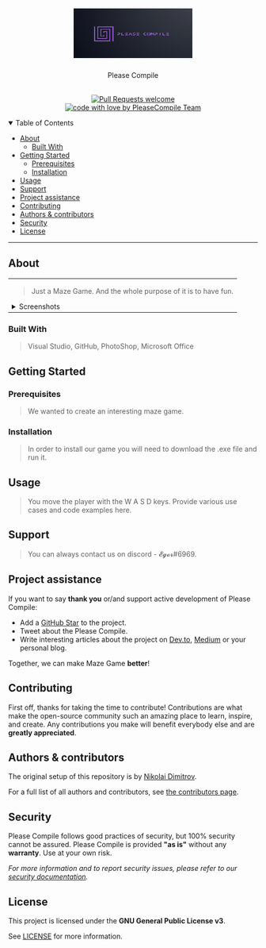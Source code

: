<h1 align="center">
  <a href="https://github.com/NDDimitrov19/PleaseCompile">
    <img src="docs/images/logo2.png" alt="Logo" width="240" height="100">
  </a>
</h1>

<div align="center">
  Please Compile
</div>

<div align="center">
<br />

[![Pull Requests welcome](https://img.shields.io/badge/PRs-welcome-ff69b4.svg?style=flat-square)](https://github.com/NDDimitrov19/PleaseCompile/compare?expand=1/issues?q=is%3Aissue+is%3Aopen+label%3A%22help+wanted%22)
<br />
[![code with love by PleaseCompile Team](https://img.shields.io/badge/%3C%2F%3E%20with%20%E2%99%A5%20by-PCT-ff1414.svg?style=flat-square)](https://www.youtube.com/watch?v=HIcSWuKMwOw)
</div>

<details open="open">
<summary>Table of Contents</summary>

- [About](#about)
  - [Built With](#built-with)
- [Getting Started](#getting-started)
  - [Prerequisites](#prerequisites)
  - [Installation](#installation)
- [Usage](#usage)
- [Support](#support)
- [Project assistance](#project-assistance)
- [Contributing](#contributing)
- [Authors & contributors](#authors--contributors)
- [Security](#security)
- [License](#license)

</details>

---

## About

<table><tr><td>

> Just a Maze Game.
> And the whole purpose of it is to have fun.

<details>
<summary>Screenshots</summary>
<br>



|                               The Game                               |                               Game over                                |
| :-------------------------------------------------------------------: | :--------------------------------------------------------------------: |
| <img src="docs/images/screenshot.png" title="The Game" width="100%"> | <img src="docs/images/screenshot.png" title="Game Over" width="100%"> |

</details>

</td></tr></table>

### Built With


> Visual Studio, GitHub, PhotoShop, Microsoft Office

## Getting Started

### Prerequisites

> We wanted to create an interesting maze game.

### Installation

> In order to install our game you will need to download the .exe file and run it.

## Usage

> You move the player with the W A S D keys.
> Provide various use cases and code examples here.

## Support

> You can always contact us on discord - 𝓔𝓰𝓸𝓻#6969.

## Project assistance

If you want to say **thank you** or/and support active development of Please Compile:

- Add a [GitHub Star](https://github.com/NDDimitrov19/PleaseCompile) to the project.
- Tweet about the Please Compile.
- Write interesting articles about the project on [Dev.to](https://dev.to/), [Medium](https://medium.com/) or your personal blog.

Together, we can make Maze Game **better**!

## Contributing

First off, thanks for taking the time to contribute! Contributions are what make the open-source community such an amazing place to learn, inspire, and create. Any contributions you make will benefit everybody else and are **greatly appreciated**.


## Authors & contributors

The original setup of this repository is by [Nikolai Dimitrov](https://github.com/NDDimitrov19).

For a full list of all authors and contributors, see [the contributors page](https://github.com/NDDimitrov19/PleaseCompile/contributors).

## Security

Please Compile follows good practices of security, but 100% security cannot be assured.
Please Compile is provided **"as is"** without any **warranty**. Use at your own risk.

_For more information and to report security issues, please refer to our [security documentation](docs/SECURITY.md)._

## License

This project is licensed under the **GNU General Public License v3**.

See [LICENSE](LICENSE) for more information.
